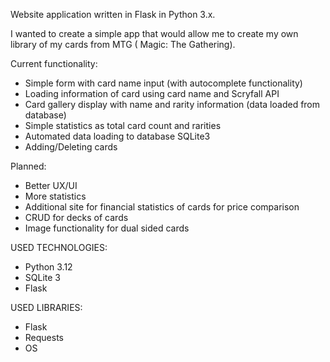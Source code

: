 Website application written in Flask in Python 3.x.

I wanted to create a simple app that would allow me to create my own library of my cards from MTG ( Magic: The Gathering).

Current functionality:
- Simple form with card name input (with autocomplete functionality)
- Loading information of card using card name and Scryfall API
- Card gallery display with name and rarity information (data loaded from database)
- Simple statistics as total card count and rarities
- Automated data loading to database SQLite3
- Adding/Deleting cards

Planned:
- Better UX/UI
- More statistics
- Additional site for financial statistics of cards for price comparison
- CRUD for decks of cards
- Image functionality for dual sided cards


USED TECHNOLOGIES:
- Python 3.12
- SQLite 3
- Flask

USED LIBRARIES:
- Flask
- Requests
- OS
